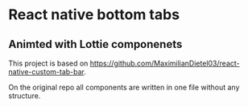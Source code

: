 # React native bottom tabs

## Animted with Lottie componenets

This project is based on https://github.com/MaximilianDietel03/react-native-custom-tab-bar.

On the original repo all components are written in one file without any structure.
